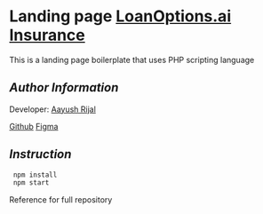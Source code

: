 # Landing page [LoanOptions.ai Insurance](https://www.loanoptions.ai/insurance/)

This is a landing page boilerplate that uses PHP scripting language

## _Author Information_

Developer: [Aayush Rijal](https://www.aayushrijal.info)

[Github](https://github.com/aayushrijal91/loanoptions_insurance)
[Figma](https://www.figma.com/file/FFbxhAIsDm0Rt31CkyUB3l/Branding-Identity---Stage-1---Presentation-(Copy)?type=design&node-id=3469-8338&mode=design&t=lft2Gk5RoKDmVxjN-0)

## _Instruction_

```bash
 npm install
 npm start
 ```

Reference for full repository
